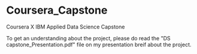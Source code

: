 # Coursera_Capstone
Coursera X IBM Applied Data Science Capstone 

To get an understanding about the project, please do read the "DS capstone_Presentation.pdf" file on my presentation breif about the project.
